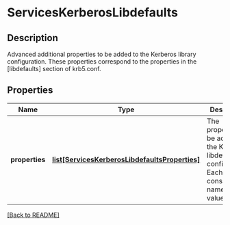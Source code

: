 # ServicesKerberosLibdefaults

## Description

Advanced additional properties to be added to the Kerberos library configuration. These properties correspond to the properties in the [libdefaults] section of krb5.conf.


## Properties

Name | Type | Description | Notes
------------ | ------------- | ------------- | -------------
**properties** | [**list[ServicesKerberosLibdefaultsProperties]**](ServicesKerberosLibdefaultsProperties.md) | The properties to be added to the Kerberos libdefaults configuration. Each entry consists of a name and a value.  | [optional] 

[[Back to README]](../README.md)



